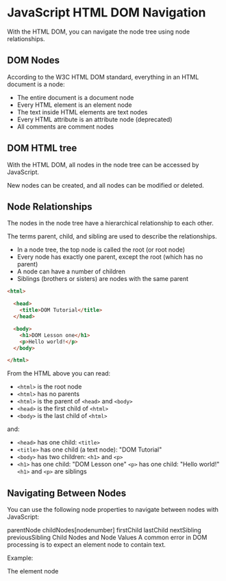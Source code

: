 # JavaScript HTML DOM Navigation
With the HTML DOM, you can navigate the node tree using node relationships.

## DOM Nodes
According to the W3C HTML DOM standard, everything in an HTML document is a node:
* The entire document is a document node
* Every HTML element is an element node
* The text inside HTML elements are text nodes
* Every HTML attribute is an attribute node (deprecated)
* All comments are comment nodes

[](pic_htmltree.gif)


## DOM HTML tree
With the HTML DOM, all nodes in the node tree can be accessed by JavaScript.

New nodes can be created, and all nodes can be modified or deleted.

## Node Relationships
The nodes in the node tree have a hierarchical relationship to each other.

The terms parent, child, and sibling are used to describe the relationships.

* In a node tree, the top node is called the root (or root node)
* Every node has exactly one parent, except the root (which has no parent)
* A node can have a number of children
* Siblings (brothers or sisters) are nodes with the same parent

```html
<html>

  <head>
    <title>DOM Tutorial</title>
  </head>

  <body>
    <h1>DOM Lesson one</h1>
    <p>Hello world!</p>
  </body>

</html>
```


From the HTML above you can read:
* `<html>` is the root node
* `<html>` has no parents
* `<html>` is the parent of `<head>` and `<body>`
* `<head>` is the first child of `<html>`
* `<body>` is the last child of `<html>`

and:

* `<head>` has one child: `<title>`
* `<title>` has one child (a text node): "DOM Tutorial"
* `<body>` has two children: `<h1>` and `<p>`
* `<h1>` has one child: "DOM Lesson one"
`<p>` has one child: "Hello world!"
`<h1>` and `<p>` are siblings


## Navigating Between Nodes
You can use the following node properties to navigate between nodes with JavaScript:

parentNode
childNodes[nodenumber]
firstChild
lastChild
nextSibling
previousSibling
Child Nodes and Node Values
A common error in DOM processing is to expect an element node to contain text.

Example:
<title id="demo">DOM Tutorial</title>
The element node <title> (in the example above) does not contain text.

It contains a text node with the value "DOM Tutorial".

The value of the text node can be accessed by the node's innerHTML property:

myTitle = document.getElementById("demo").innerHTML;
Accessing the innerHTML property is the same as accessing the nodeValue of the first child:

myTitle = document.getElementById("demo").firstChild.nodeValue;
Accessing the first child can also be done like this:

myTitle = document.getElementById("demo").childNodes[0].nodeValue;
All the (3) following examples retrieves the text of an <h1> element and copies it into a <p> element:

Example
<html>
<body>

<h1 id="id01">My First Page</h1>
<p id="id02"></p>

<script>
document.getElementById("id02").innerHTML = document.getElementById("id01").innerHTML;
</script>

</body>
</html>
Example
<html>
<body>

<h1 id="id01">My First Page</h1>
<p id="id02"></p>

<script>
document.getElementById("id02").innerHTML = document.getElementById("id01").firstChild.nodeValue;
</script>

</body>
</html>
Example
<html>
<body>

<h1 id="id01">My First Page</h1>
<p id="id02">Hello!</p>

<script>
document.getElementById("id02").innerHTML = document.getElementById("id01").childNodes[0].nodeValue;
</script>

</body>
</html>
InnerHTML
In this tutorial we use the innerHTML property to retrieve the content of an HTML element.

However, learning the other methods above is useful for understanding the tree structure and the navigation of the DOM.

DOM Root Nodes
There are two special properties that allow access to the full document:

document.body - The body of the document
document.documentElement - The full document
Example
<html>
<body>

<h2>JavaScript HTMLDOM</h2>
<p>Displaying document.body</p>

<p id="demo"></p>

<script>
document.getElementById("demo").innerHTML = document.body.innerHTML;
</script>

</body>
</html>
Example
<html>
<body>

<h2>JavaScript HTMLDOM</h2>
<p>Displaying document.documentElement</p>

<p id="demo"></p>

<script>
document.getElementById("demo").innerHTML = document.documentElement.innerHTML;
</script>

</body>
</html>
The nodeName Property
The nodeName property specifies the name of a node.

nodeName is read-only
nodeName of an element node is the same as the tag name
nodeName of an attribute node is the attribute name
nodeName of a text node is always #text
nodeName of the document node is always #document
Example
<h1 id="id01">My First Page</h1>
<p id="id02"></p>

<script>
document.getElementById("id02").innerHTML = document.getElementById("id01").nodeName;
</script>
Note: nodeName always contains the uppercase tag name of an HTML element.

The nodeValue Property
The nodeValue property specifies the value of a node.

nodeValue for element nodes is null
nodeValue for text nodes is the text itself
nodeValue for attribute nodes is the attribute value
The nodeType Property
The nodeType property is read only. It returns the type of a node.

Example
<h1 id="id01">My First Page</h1>
<p id="id02"></p>

<script>
document.getElementById("id02").innerHTML = document.getElementById("id01").nodeType;
</script>
The most important nodeType properties are:

Node	Type	Example
ELEMENT_NODE	1	<h1 class="heading">W3Schools</h1>
ATTRIBUTE_NODE	2	 class = "heading" (deprecated)
TEXT_NODE	3	W3Schools
COMMENT_NODE	8	<!-- This is a comment -->
DOCUMENT_NODE	9	The HTML document itself (the parent of <html>)
DOCUMENT_TYPE_NODE	10	<!Doctype html>
Type 2 is deprecated in the HTML DOM (but works). It is not deprecated in the XML DOM.